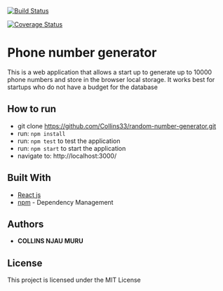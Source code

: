 [![Build Status](https://travis-ci.org/Collins33/random-number-generator.svg?branch=develop)](https://travis-ci.org/Collins33/random-number-generator)

[![Coverage Status](https://coveralls.io/repos/github/Collins33/random-number-generator/badge.svg?branch=develop)](https://coveralls.io/github/Collins33/random-number-generator?branch=develop)

# Phone number generator

This is a web application that allows a start up to generate up to 10000 phone numbers and store in the browser local storage.
It works best for startups who do not have a budget for the database

## How to run

- git clone https://github.com/Collins33/random-number-generator.git
- run: `npm install`
- run: `npm test` to test the application
- run: `npm start` to start the application
- navigate to: http://localhost:3000/

## Built With

- [React js](https://reactjs.org/)
- [npm](https://www.npmjs.com/) - Dependency Management

## Authors

- **COLLINS NJAU MURU**

## License

This project is licensed under the MIT License
